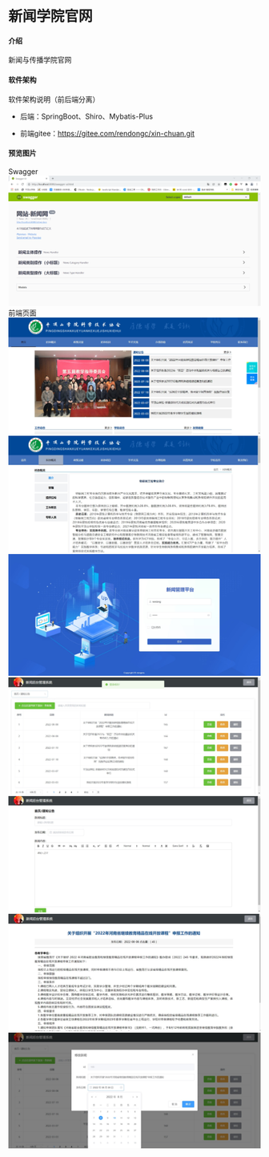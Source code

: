 # 新闻学院官网

#### 介绍
新闻与传播学院官网

#### 软件架构
软件架构说明（前后端分离）

- 后端：SpringBoot、Shiro、Mybatis-Plus

- 前端gitee：https://gitee.com/rendongc/xin-chuan.git

#### 预览图片
Swagger
![输入图片说明](static/images/swagger.png)
前端页面
![输入图片说明](static/images/image2.png)
![输入图片说明](static/images/image.png)
![输入图片说明](static/images/image3.png)
![输入图片说明](static/images/image4.png)
![输入图片说明](static/images/image5.png)
![输入图片说明](static/images/image6.png)
![输入图片说明](static/images/image7.png)

